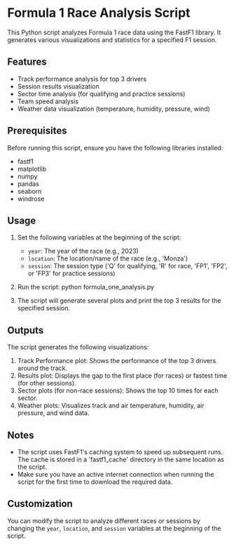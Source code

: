 # Formula 1 Race Analysis Script

This Python script analyzes Formula 1 race data using the FastF1 library. It generates various visualizations and statistics for a specified F1 session.

## Features

- Track performance analysis for top 3 drivers
- Session results visualization
- Sector time analysis (for qualifying and practice sessions)
- Team speed analysis
- Weather data visualization (temperature, humidity, pressure, wind)

## Prerequisites

Before running this script, ensure you have the following libraries installed:

- fastf1
- matplotlib
- numpy
- pandas
- seaborn
- windrose

## Usage

1. Set the following variables at the beginning of the script:
   - `year`: The year of the race (e.g., 2023)
   - `location`: The location/name of the race (e.g., 'Monza')
   - `session`: The session type ('Q' for qualifying, 'R' for race, 'FP1', 'FP2', or 'FP3' for practice sessions)

2. Run the script:
python formula_one_analysis.py

3. The script will generate several plots and print the top 3 results for the specified session.

## Outputs

The script generates the following visualizations:

1. Track Performance plot: Shows the performance of the top 3 drivers around the track.
2. Results plot: Displays the gap to the first place (for races) or fastest time (for other sessions).
3. Sector plots (for non-race sessions): Shows the top 10 times for each sector.
4. Weather plots: Visualizes track and air temperature, humidity, air pressure, and wind data.

## Notes

- The script uses FastF1's caching system to speed up subsequent runs. The cache is stored in a 'fastf1_cache' directory in the same location as the script.
- Make sure you have an active internet connection when running the script for the first time to download the required data.

## Customization

You can modify the script to analyze different races or sessions by changing the `year`, `location`, and `session` variables at the beginning of the script.
